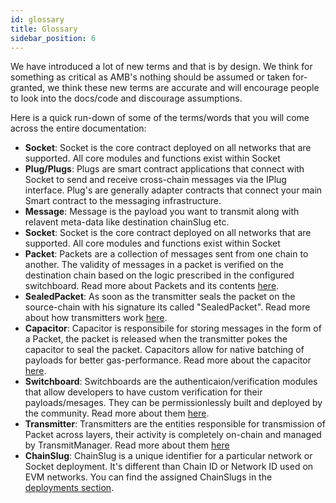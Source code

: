 ```yaml
---
id: glossary
title: Glossary
sidebar_position: 6
---
```


We have introduced a lot of new terms and that is by design. We think for something as critical as AMB's nothing should be assumed or taken for-granted, we think these new terms are accurate and will encourage people to look into the docs/code and discourage assumptions.

Here is a quick run-down of some of the terms/words that you will come across the entire documentation:
- **Socket**: Socket is the core contract deployed on all networks that are supported. All core modules and functions exist within Socket
- **Plug/Plugs**: Plugs are smart contract applications that connect with Socket to send and receive cross-chain messages via the IPlug interface. Plug's are generally adapter contracts that connect your main Smart contract to the messaging infrastructure.
- **Message**: Message is the payload you want to transmit along with relavent meta-data like destination chainSlug etc. 
- **Socket**: Socket is the core contract deployed on all networks that are supported. All core modules and functions exist within Socket
- **Packet**: Packets are a collection of messages sent from one chain to another. The validity of messages in a packet is verified on the destination chain based on the logic prescribed in the configured switchboard. Read more about Packets and its contents [here](./Components/Packet.md).
- **SealedPacket**: As soon as the transmitter seals the packet on the source-chain with his signature its called "SealedPacket". Read more about how transmitters work [here](./lifecycle.md#sending-a-message). 
- **Capacitor**: Capacitor is responsibile for storing messages in the form of a Packet, the packet is released when the transmitter pokes the capacitor to seal the packet. Capacitors allow for native batching of payloads for better gas-performance. Read more about the capacitor [here](./Components/Capacitors.md).
- **Switchboard**: Switchboards are the authenticaion/verification modules that allow developers to have custom verification for their payloads/mesages. They can be permissionlessly built and deployed by the community. Read more about them [here](./Components/Switchboards.md).
- **Transmitter**: Transmitters are the entities responsible for transmission of Packet across layers, their activity is completely on-chain and managed by TransmitManager. Read more about them [here](./Components/TransmitManager.md)
- **ChainSlug**: ChainSlug is a unique identifier for a particular network or Socket deployment. It's different than Chain ID or Network ID used on EVM networks. You can find the assigned ChainSlugs in the [deployments section](../Build/DeploymentsSection/Deployments.md).

